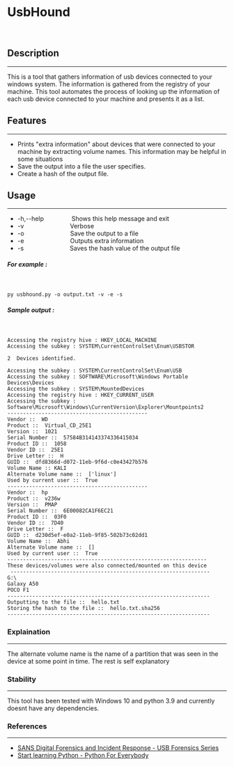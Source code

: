 # UsbHound

&nbsp;
&nbsp;
## Description
---
This is a tool that gathers information of usb devices connected to your windows system. The information is gathered from the registry of your machine. This tool automates the process of looking up the information of each usb device connected to your machine and presents it as a list. 

## Features 
---
* Prints "extra information" about devices that were connected to your machine by extracting volume names. This information may be helpful in some situations
* Save the output into a file the user specifies.
* Create a hash of the output file.

## Usage
---
* -h,--help	&emsp;&emsp;&emsp;&emsp; Shows this help message and exit
* -v &emsp;&emsp;&emsp;&emsp;&emsp;&emsp;&emsp; Verbose 
* -o &emsp;&emsp;&emsp;&emsp;&emsp;&emsp;&emsp; Save the output to a file  
* -e &emsp;&emsp;&emsp;&emsp;&emsp;&emsp;&emsp; Outputs extra information     
* -s &emsp;&emsp;&emsp;&emsp;&emsp;&emsp;&emsp; Saves the hash value of the output file   

##### For example :
&nbsp;

```
py usbhound.py -o output.txt -v -e -s 
```

##### Sample output :
&nbsp;
```
Accessing the registry hive : HKEY_LOCAL_MACHINE           
Accessing the subkey : SYSTEM\CurrentControlSet\Enum\USBSTOR      

2  Devices identified.  

Accessing the subkey : SYSTEM\CurrentControlSet\Enum\USB   
Accessing the subkey : SOFTWARE\Microsoft\Windows Portable Devices\Devices    
Accessing the subkey : SYSTEM\MountedDevices    
Accessing the registry hive : HKEY_CURRENT_USER                  
Accessing the subkey : Software\Microsoft\Windows\CurrentVersion\Explorer\Mountpoints2    
---------------------------------------------                        
Vendor ::  WD                           
Product ::  Virtual_CD_25E1                                    
Version ::  1021             
Serial Number ::  57584B314143374336415034             
Product ID ::  1058         
Vendor ID ::  25E1         
Drive Letter ::  H         
GUID ::  dfd8366d-d072-11eb-9f6d-c0e43427b576       
Volume Name :: KALI                          
Alternate Volume name ::  ['linux']         
Used by current user ::  True               
---------------------------------------------     
Vendor ::  hp                                     
Product ::  v236w                                
Version ::  PMAP                                
Serial Number ::  6E00082CA1F6EC21          
Product ID ::  03F0                      
Vendor ID ::  7D40                    
Drive Letter ::  F                      
GUID ::  d230d5ef-e0a2-11eb-9f85-502b73c02dd1   
Volume Name ::  Abhi                          
Alternate Volume name ::  []                               
Used by current user ::  True 
----------------------------------------------------------------                   
These devices/volumes were also connected/mounted on this device                        
 ----------------------------------------------------------------   
G:\                         
Galaxy A50          
POCO F1                                                                               
-----------------------------------------------------------------                      
Outputting to the file ::  hello.txt                        
Storing the hash to the file ::  hello.txt.sha256                                                 
----------------------------------------------------------------- 
```
### Explaination
---
 The alternate volume name is the name of a partition that was seen in the device at some point in time. 
 The rest is self explanatory

### Stability
---
This tool has been tested with Windows 10 and python 3.9 and currently doesnt have any dependencies.

### References 
---
* [SANS Digital Forensics and Incident Response - USB Forensics Series](https://www.youtube.com/watch?v=rHeDb8fgOdw)
* [Start learning Python - Python For Everybody](https://www.py4e.com/)




